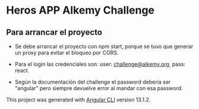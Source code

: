 # Heros APP Alkemy Challenge

## Para arrancar el proyecto

- Se debe arrancar el proyecto con npm start, porque se tuvo que generar un proxy para evitar el bloqueo por CORS.

- Para el login las credenciales son: user: challenge@alkemy.org, pass: react.
- Según la documentación del challenge el password debería ser "angular" pero siempre devuelve error al mandar con esa password.

This project was generated with [Angular CLI](https://github.com/angular/angular-cli) version 13.1.2.
